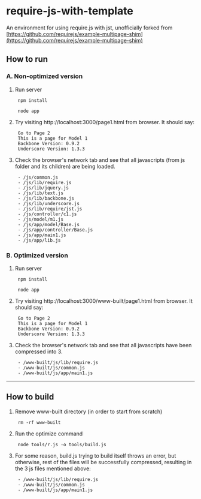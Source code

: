 require-js-with-template
========================

An environment for using require.js with jst, unofficially forked from [https://github.com/requirejs/example-multipage-shim](https://github.com/requirejs/example-multipage-shim)  


## How to run
### A. Non-optimized version    
      
1. Run server

        npm install

        node app

2. Try visiting http://localhost:3000/page1.html from browser. It should say:

        Go to Page 2
        This is a page for Model 1
        Backbone Version: 0.9.2
        Underscore Version: 1.3.3
 

3. Check the browser's network tab and see that all javascripts (from js folder and its children) are being loaded.

		- /js/common.js
		- /js/lib/require.js
		- /js/lib/jquery.js
		- /js/lib/text.js
		- /js/lib/backbone.js
		- /js/lib/underscore.js
		- /js/lib/require/jst.js
		- /js/controller/c1.js
		- /js/model/m1.js
		- /js/app/model/Base.js
		- /js/app/controller/Base.js
		- /js/app/main1.js
		- /js/app/lib.js
    
### B. Optimized version    
 

1. Run server

        npm install

        node app

2. Try visiting http://localhost:3000/www-built/page1.html from browser. It should say:

        Go to Page 2
        This is a page for Model 1
        Backbone Version: 0.9.2
        Underscore Version: 1.3.3
 

3. Check the browser's network tab and see that all javascripts have been compressed into 3.

		- /www-built/js/lib/require.js
		- /www-built/js/common.js
		- /www-built/js/app/main1.js
    
******************

## How to build

1. Remove www-built directory (in order to start from scratch)

        rm -rf www-built

2. Run the optimize command

        node tools/r.js -o tools/build.js

3. For some reason, build.js trying to build itself throws an error, but otherwise, rest of the files will be successfully compressed, resulting in the 3 js files mentioned above:

		- /www-built/js/lib/require.js
		- /www-built/js/common.js
		- /www-built/js/app/main1.js
